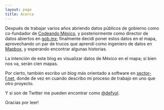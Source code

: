 ```yaml
---
layout: page
title: Acerca
---
```


Después de trabajar varios años abriendo datos públicos de gobierno como co-fundador de [Codeando México](http://codeandomexico.org/), y posteriormente como director de datos abiertos en [gob.mx](https://datos.gob.mx/); finalmente decidí poner estos datos en el mapa, aprovechando un par de trucos que aprendí como ingeniero de datos en [Mapbox](https://mapbox.com), y esperando encontrar algunas historias.

La intención de este blog es visualizar datos de México en el mapa;
si bien nos va, serán cien mapas.

Por cierto, también escribo un blog más orientado a software en
<a href="https://sector-f.net/">sector-f.net</a>, donde de vez en cuando
describo mi proceso de trabajo en uno que otro proyecto.

Y si son de Twitter me pueden encontrar como [@defvol](https://twitter.com/defvol).

Gracias por leer!

